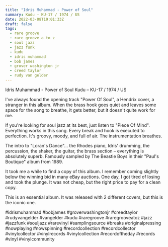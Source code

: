 ```yaml
---
title: "Idris Muhammad - Power of Soul"
summary: Kudu – KU-17 / 1974 / US
date: 2022-03-08T19:01:33Z
draft: false
tags:
  - rare groove
  - rare groove a to z
  - soul jazz
  - jazz funk
  - kudu
  - idris muhammad
  - bob james
  - grover washington jr
  - creed taylor
  - rudy van gelder
---
```

Idris Muhammad - Power of Soul
Kudu – KU-17 / 1974 / US

I've always found the opening track "Power Of Soul", a Hendrix cover, a stranger in this album. When the brass hook goes quiet and leaves some space for the song to breathe, it gets better, but it doesn't quite work for me.

If you're looking for soul jazz at its best, just listen to "Piece Of Mind". Everything works in this song. Every break and hook is executed to perfection. It's groovy, moody, and full of air. The instrumentation breathes.

The intro to "Loran's Dance"... the Rhodes piano, Idris' drumming, the percussion, the shaker, the guitar, the brass section – everything is absolutely superb. Famously sampled by The Beastie Boys in their "Paul's Boutique" album from 1989.

It took me a while to find a copy of this album. I remember coming slightly below the winning bid in many eBay auctions. One day, I got tired of losing and took the plunge. It was not cheap, but the right price to pay for a clean copy.

This is an essential album. It was released with 2 different covers, but this is the iconic one.

#idrismuhammad #bobjames #groverwashingtonjr #creedtaylor #rudyvangelder #vangelder #kudu #raregroove #raregrooveatoz #jazz #jazzfunk #souljazz #rarevinyl #samplingsource #breaks #originalpressing #nowplaying #nowspinning #recordcollection #recordcollector #vinylcollector #vinylrecords #vinylcollection #recordoftheday #records #vinyl #vinylcommunity
